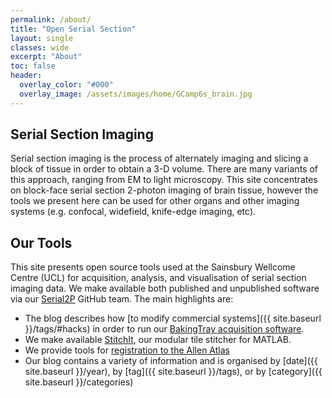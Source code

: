 ```yaml
---
permalink: /about/
title: "Open Serial Section"
layout: single
classes: wide
excerpt: "About"
toc: false
header:
  overlay_color: "#000"
  overlay_image: /assets/images/home/GCamp6s_brain.jpg
---
```


## Serial Section Imaging
Serial section imaging is the process of alternately imaging and slicing a block of tissue in order to obtain a 3-D volume. 
There are many variants of this approach, ranging from EM to light microscopy. 
This site concentrates on block-face serial section 2-photon imaging of brain tissue, however the tools we present here can be used for other organs and other imaging systems (e.g. confocal, widefield, knife-edge imaging, etc). 

## Our Tools
This site presents open source tools used at the Sainsbury Wellcome Centre (UCL) for acquisition, analysis, and visualisation of serial section imaging data. 
We make available both published and unpublished software via our [Serial2P](https://github.com/orgs/SainsburyWellcomeCentre/teams/serial2p/repositories) GitHub team. The main highlights are:

* The blog describes how [to modify commercial systems]({{ site.baseurl }}/tags/#hacks) in order to run our [BakingTray acquisition software](https://github.com/SainsburyWellcomeCentre/BakingTray). 
* We make available [StitchIt](https://github.com/SainsburyWellcomeCentre/StitchIt), our modular tile stitcher for MATLAB.
* We provide tools for [registration to the Allen Atlas](https://sainsburywellcomecentre.github.io/OpenSerialSection/registration/)
* Our blog contains a variety of information and is organised by [date]({{ site.baseurl }}/year), by [tag]({{ site.baseurl }}/tags), or by [category]({{ site.baseurl }}/categories)

